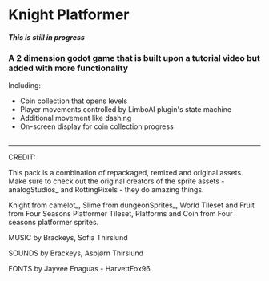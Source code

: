 # Knight Platformer
#### *This is still in progress* 
### A 2 dimension godot game that is built upon a tutorial video but added with more functionality
Including:
- Coin collection that opens levels
- Player movements controlled by LimboAI plugin's state machine
- Additional movement like dashing
- On-screen display for coin collection progress
##
---
CREDIT:

This pack is a combination of repackaged, remixed and original assets. Make sure to check out the original creators of the sprite assets - analogStudios_ and RottingPixels - they do amazing things.

Knight from camelot_, Slime from dungeonSprites_, World Tileset and Fruit from Four Seasons Platformer Tileset, Platforms and Coin from Four seasons platformer sprites.

MUSIC by Brackeys, Sofia Thirslund

SOUNDS by Brackeys, Asbjørn Thirslund

FONTS by Jayvee Enaguas - HarvettFox96.
